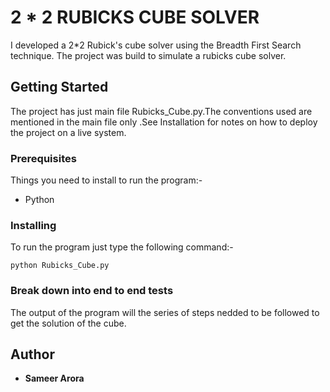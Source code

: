 
# 2 \* 2 RUBICKS CUBE SOLVER

I developed a 2\*2 Rubick's cube solver using the Breadth First Search technique.
The project was build to simulate a rubicks cube solver.

## Getting Started

The project has just main file Rubicks_Cube.py.The conventions used are mentioned in the main file only .See Installation for notes on how to deploy the project on a live system.

### Prerequisites

Things you need to install to run the program:-
* Python

### Installing

To run the program just type the following command:-

```
python Rubicks_Cube.py
```

### Break down into end to end tests

The output of the program will the series of steps nedded to be followed to get the solution of the cube. 

## Author

* **Sameer Arora**
